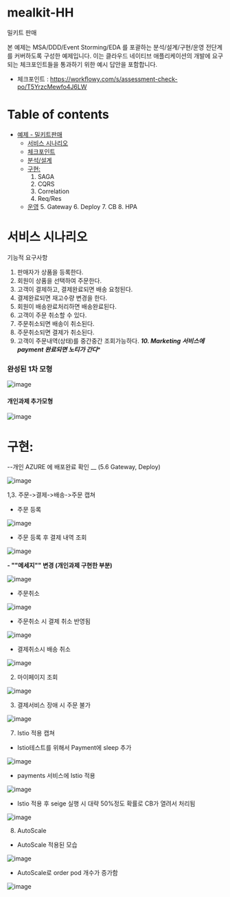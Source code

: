 # mealkit-HH


밀키트 판매

본 예제는 MSA/DDD/Event Storming/EDA 를 포괄하는 분석/설계/구현/운영 전단계를 커버하도록 구성한 예제입니다.
이는 클라우드 네이티브 애플리케이션의 개발에 요구되는 체크포인트들을 통과하기 위한 예시 답안을 포함합니다.
- 체크포인트 : https://workflowy.com/s/assessment-check-po/T5YrzcMewfo4J6LW


# Table of contents

- [예제 - 밀키트판매](#---)
  - [서비스 시나리오](#서비스-시나리오)
  - [체크포인트](#체크포인트)
  - [분석/설계](#분석설계)
  - [구현:](#구현-)
     1. SAGA
     2. CQRS
     3. Correlation
     4. Req/Res
  - [운영](#운영)
     5. Gateway
     6. Deploy
     7. CB
     8. HPA

# 서비스 시나리오


기능적 요구사항

1. 판매자가 상품을 등록한다.
2. 회원이 상품을 선택하여 주문한다.
3. 고객이 결제하고, 결제완료되면 배송 요청된다.
4. 결제완료되면 재고수량 변경을 한다.
5. 회원이 배송완료처리하면 배송완료된다.
6. 고객이 주문 취소할 수 있다.
7. 주문취소되면 배송이 취소된다.
8. 주문취소되면 결제가 취소된다.
9. 고객이 주문내역(상태)를 중간중간 조회가능하다.
***10. Marketing 서비스에 payment 완료되면 노티가 간다**** 


### 완성된 1차 모형
![image](https://user-images.githubusercontent.com/75401920/104998076-f9929380-5a6d-11eb-8ac9-1ba95cea971f.png)


#### 개인과제 추가모형 

![image](https://user-images.githubusercontent.com/75401873/105170529-66865600-5b60-11eb-9f93-817a00e3b94a.png)



# 구현: 


--개인 AZURE 에 배포완료 확인 __ (5.6 Gateway, Deploy) 

![image](https://user-images.githubusercontent.com/75401873/105173898-0c3bc400-5b65-11eb-9613-0d0fce1cfe08.png)

1,3. 주문->결제->배송->주문 캡쳐


 - 주문 등록

![image](https://user-images.githubusercontent.com/75401873/105171349-75213d00-5b61-11eb-8b69-910dacddd8a3.png)

 - 주문 등록 후 결제 내역 조회

![image](https://user-images.githubusercontent.com/75401873/105171814-055f8200-5b62-11eb-97c3-2963658f1053.png)

 **- ""메세지"" 변경  (개인과제 구현한 부분)** 

![image](https://user-images.githubusercontent.com/75401920/105002205-3e212d80-5a74-11eb-9d3a-469df1f27d49.png)

 - 주문취소

![image](https://user-images.githubusercontent.com/75401920/105002335-6dd03580-5a74-11eb-860d-66d4062bd18f.png)

 - 주문취소 시 결제 취소 반영됨

![image](https://user-images.githubusercontent.com/75401920/105002401-95270280-5a74-11eb-89c9-069db87220e6.png)

 - 결제취소시 배송 취소
 
![image](https://user-images.githubusercontent.com/75401920/105002466-acfe8680-5a74-11eb-91ba-bc04509a8b10.png)


2. 마이페이지 조회

![image](https://user-images.githubusercontent.com/75401920/105002605-e8995080-5a74-11eb-99ad-15cdb20324ad.png)


3. 결제서비스 장애 시 주문 불가

![image](https://user-images.githubusercontent.com/75401920/105002912-52b1f580-5a75-11eb-8ce0-b661fbbcc1d3.png)



7. Istio 적용 캡쳐

  - Istio테스트를 위해서 Payment에 sleep 추가
  
![image](https://user-images.githubusercontent.com/75401920/105005616-e89b4f80-5a78-11eb-82cb-de53e5881e3f.png)

 - payments 서비스에 Istio 적용
   
![image](https://user-images.githubusercontent.com/75401920/105006822-7f1c4080-5a7a-11eb-9191-db35233773d3.png)

 - Istio 적용 후 seige 실행 시 대략 50%정도 확률로 CB가 열려서 처리됨

![image](https://user-images.githubusercontent.com/75401920/105006958-b2f76600-5a7a-11eb-99f3-c8b81a4ec270.png)

8. AutoScale

 - AutoScale 적용된 모습

![image](https://user-images.githubusercontent.com/75401920/105006642-4714fd80-5a7a-11eb-8424-aa2dede45666.png)

 - AutoScale로  order pod 개수가 증가함

![image](https://user-images.githubusercontent.com/75401920/105006308-cf46d300-5a79-11eb-96db-77d865c9bfe9.png)

